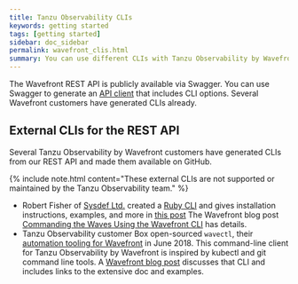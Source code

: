 ```yaml
---
title: Tanzu Observability CLIs
keywords: getting started
tags: [getting started]
sidebar: doc_sidebar
permalink: wavefront_clis.html
summary: You can use different CLIs with Tanzu Observability by Wavefront.
---
```


The Wavefront REST API is publicly available via Swagger. You can use Swagger to generate an [API client](wavefront_api.html#generate-an-api-client-using-swagger) that includes CLI options. Several Wavefront customers have generated CLIs already.


## External CLIs for the REST API

Several Tanzu Observability by Wavefront customers have generated CLIs from our REST API and made them available on GitHub.

{% include note.html content="These external CLIs are not supported or maintained by the Tanzu Observability team." %}

* Robert Fisher of [Sysdef Ltd.](https://sysdef.xyz.com) created a [Ruby CLI](https://github.com/snltd/wavefront-cli) and gives installation instructions, examples, and more in [this post](https://sysdef.xyz/post/2017-07-26-wavefront-cli)
  The Wavefront blog post [Commanding the Waves Using the Wavefront CLI](https://tanzu.vmware.com/content/vmware-tanzu-observability-blog/commanding-the-waves-using-the-wavefront-cli) has details.
* Tanzu Observability customer Box open-sourced `wavectl`, their [automation tooling for Wavefront](https://tanzu.vmware.com/content/vmware-tanzu-observability-blog/new-automation-tooling-for-wavefront-gets-boxed-up-by-box) in June 2018. This command-line client for Tanzu Observability by Wavefront is inspired by kubectl and git command line tools. A [Wavefront blog post]() discusses that CLI and includes links to the extensive doc and examples.

